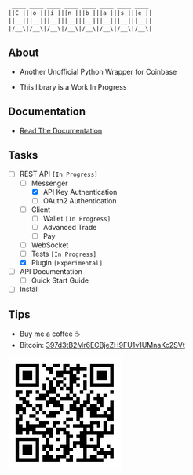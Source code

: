 ```
 ____ ____ ____ ____ ____ ____ ____ ____
||C |||o |||i |||n |||b |||a |||s |||e ||
||__|||__|||__|||__|||__|||__|||__|||__||
|/__\|/__\|/__\|/__\|/__\|/__\|/__\|/__\|
```

## About

-   Another Unofficial Python Wrapper for Coinbase

-   This library is a Work In Progress

## Documentation

-   [Read The Documentation](https://github.com/teleprint-me/coinbase/tree/main/docs)

## Tasks

-   [ ] REST API `[In Progress]`
    -   [ ] Messenger
        -   [x] API Key Authentication
        -   [ ] OAuth2 Authentication
    -   [ ] Client
        -   [ ] Wallet `[In Progress]`
        -   [ ] Advanced Trade 
        -   [ ] Pay
    -   [ ] WebSocket
    -   [ ] Tests `[In Progress]`
    -   [x] Plugin `[Experimental]`
-   [ ] API Documentation
    -   [ ] Quick Start Guide
-   [ ] Install

## Tips

-   Buy me a coffee :coffee:
-   Bitcoin: [397d3tB2Mr6ECBjeZH9FU1v1UMnaKc2SVt](https://www.blockchain.com/btc/address/397d3tB2Mr6ECBjeZH9FU1v1UMnaKc2SVt)

![Bitcoin QR Code](https://github.com/teleprint-me/coinbase/blob/main/assets/qr-bitcoin.png?raw=true)
